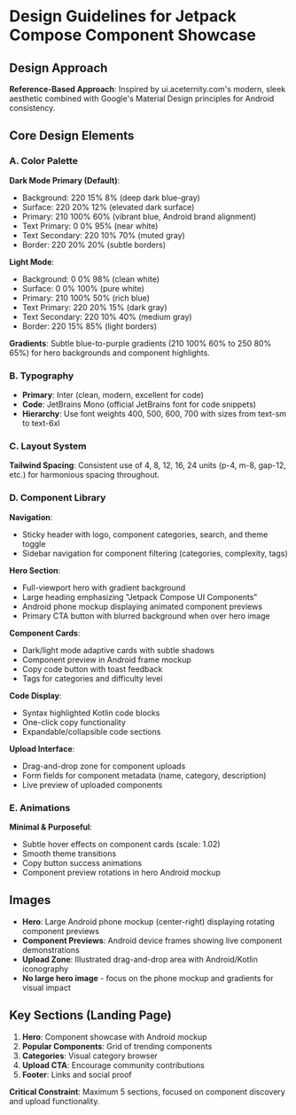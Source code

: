 # Design Guidelines for Jetpack Compose Component Showcase

## Design Approach
**Reference-Based Approach**: Inspired by ui.aceternity.com's modern, sleek aesthetic combined with Google's Material Design principles for Android consistency.

## Core Design Elements

### A. Color Palette
**Dark Mode Primary (Default)**:
- Background: 220 15% 8% (deep dark blue-gray)
- Surface: 220 20% 12% (elevated dark surface)
- Primary: 210 100% 60% (vibrant blue, Android brand alignment)
- Text Primary: 0 0% 95% (near white)
- Text Secondary: 220 10% 70% (muted gray)
- Border: 220 20% 20% (subtle borders)

**Light Mode**:
- Background: 0 0% 98% (clean white)
- Surface: 0 0% 100% (pure white)
- Primary: 210 100% 50% (rich blue)
- Text Primary: 220 20% 15% (dark gray)
- Text Secondary: 220 10% 40% (medium gray)
- Border: 220 15% 85% (light borders)

**Gradients**: Subtle blue-to-purple gradients (210 100% 60% to 250 80% 65%) for hero backgrounds and component highlights.

### B. Typography
- **Primary**: Inter (clean, modern, excellent for code)
- **Code**: JetBrains Mono (official JetBrains font for code snippets)
- **Hierarchy**: Use font weights 400, 500, 600, 700 with sizes from text-sm to text-6xl

### C. Layout System
**Tailwind Spacing**: Consistent use of 4, 8, 12, 16, 24 units (p-4, m-8, gap-12, etc.) for harmonious spacing throughout.

### D. Component Library

**Navigation**:
- Sticky header with logo, component categories, search, and theme toggle
- Sidebar navigation for component filtering (categories, complexity, tags)

**Hero Section**:
- Full-viewport hero with gradient background
- Large heading emphasizing "Jetpack Compose UI Components"
- Android phone mockup displaying animated component previews
- Primary CTA button with blurred background when over hero image

**Component Cards**:
- Dark/light mode adaptive cards with subtle shadows
- Component preview in Android frame mockup
- Copy code button with toast feedback
- Tags for categories and difficulty level

**Code Display**:
- Syntax highlighted Kotlin code blocks
- One-click copy functionality
- Expandable/collapsible code sections

**Upload Interface**:
- Drag-and-drop zone for component uploads
- Form fields for component metadata (name, category, description)
- Live preview of uploaded components

### E. Animations
**Minimal & Purposeful**:
- Subtle hover effects on component cards (scale: 1.02)
- Smooth theme transitions
- Copy button success animations
- Component preview rotations in hero Android mockup

## Images
- **Hero**: Large Android phone mockup (center-right) displaying rotating component previews
- **Component Previews**: Android device frames showing live component demonstrations
- **Upload Zone**: Illustrated drag-and-drop area with Android/Kotlin iconography
- **No large hero image** - focus on the phone mockup and gradients for visual impact

## Key Sections (Landing Page)
1. **Hero**: Component showcase with Android mockup
2. **Popular Components**: Grid of trending components
3. **Categories**: Visual category browser
4. **Upload CTA**: Encourage community contributions
5. **Footer**: Links and social proof

**Critical Constraint**: Maximum 5 sections, focused on component discovery and upload functionality.
